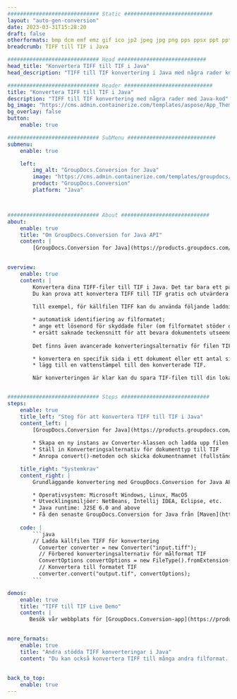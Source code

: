 ```yaml
---
############################# Static ############################
layout: "auto-gen-conversion"
date: 2023-03-31T15:28:20
draft: false
otherformats: bmp dcm emf emz gif ico jp2 jpeg jpg png pps ppsx ppt pptx psb psd svg svgz tga tif tiff webp wmf wmz
breadcrumb: TIFF till TIF i Java

############################# Head ############################
head_title: "Konvertera TIFF till TIF i Java"
head_description: "TIFF till TIF konvertering i Java med några rader kod. Konvertera över 160 filformat med hjälp av GroupDocs dokumentkonverterings-API för Java"

############################# Header ############################
title: "Konvertera TIFF till TIF i Java"
description: "TIFF till TIF konvertering med några rader med Java-kod"
bg_image: "https://cms.admin.containerize.com/templates/aspose/App_Themes/V3/images/bg/header1.png"
bg_overlay: false
button:
    enable: true

############################# SubMenu ############################
submenu:
    enable: true

    left:
        img_alt: "GroupDocs.Conversion for Java"
        image: "https://cms.admin.containerize.com/templates/groupdocs/images/product-logos/90x90-noborder/groupdocs-conversion-java.png"
        product: "GroupDocs.Conversion"
        platform: "Java"



############################# About ############################
about:
    enable: true
    title: "Om GroupDocs.Conversion for Java API"
    content: |
        [GroupDocs.Conversion for Java](https://products.groupdocs.com/conversion/java/) är ett avancerat filformatkonverterings-API för konvertering mellan populära bild- och dokumentformat som Microsoft Office, OpenDocument, PDF, HTML, e-post, CAD. och mycket mer med bara några rader kod. Det inbyggda API:t upptäcker automatiskt formaten för originaldokumenten och erbjuder många alternativ för att anpassa de konverterade dokumenten. Tillsammans med funktionen att extrahera information från ett dokument, stöder den också cachelagring av konverteringsresultaten till den lokala disken som standard. Men alla typer av cachelagring kan stödjas genom att implementera lämpliga gränssnitt - Amazon S3, Dropbox, Google Drive, Windows Azure, Reddis eller andra.
    

overview:
    enable: true
    content: |
        Konvertera dina TIFF-filer till TIF i Java. Det tar bara ett par rader med Java-kod på valfri plattform, som Windows, Linux, macOS.
        Du kan prova att konvertera TIFF till TIF gratis och utvärdera kvaliteten på konverteringsresultaten. Tillsammans med enkla filkonverteringsskript kan du prova mer sofistikerade alternativ för att ladda källfilen TIFF och lagra TIF-utdata. 
        
        Till exempel, för källfilen TIFF kan du använda följande laddningsalternativ:

        * automatisk identifiering av filformatet;
        * ange ett lösenord för skyddade filer (om filformatet stöder det);
        * ersätt saknade teckensnitt för att bevara dokumentets utseende.
        
        Det finns även avancerade konverteringsalternativ för filen TIF:

        * konvertera en specifik sida i ett dokument eller ett antal sidor;
        * lägg till en vattenstämpel till den konverterade TIF.

        När konverteringen är klar kan du spara TIF-filen till din lokala filsökväg eller till tredje parts lagring såsom FTP, Amazon S3, Google Drive, Dropbox etc. Observera - för att konvertera TIFF till TIF behöver du inte installera någon ytterligare programvara, såsom MS Office, Open Office, Adobe Acrobat Reader etc.


############################# Steps ############################
steps:
    enable: true
    title_left: "Steg för att konvertera TIFF till TIF i Java"
    content_left: |
        [GroupDocs.Conversion for Java](https://products.groupdocs.com/conversion/java/) låter utvecklare enkelt konvertera TIFF fil till TIF med några rader kod.
        
        * Skapa en ny instans av Converter-klassen och ladda upp filen TIFF med den fullständiga sökvägen
        * Ställ in Konverteringsalternativ för dokumenttyp till TIF
        * Anropa convert()-metoden och skicka dokumentnamnet (fullständig sökväg) och formatet (TIF) som en parameter

    title_right: "Systemkrav"
    content_right: |
        Grundläggande konvertering med GroupDocs.Conversion for Java API kan göras med bara några rader kod. Våra API:er stöds på alla större plattformar och operativsystem. Innan du kör koden nedan, se till att du har följande förutsättningar installerade på ditt system.

        * Operativsystem: Microsoft Windows, Linux, MacOS
        * Utvecklingsmiljöer: NetBeans, Intellij IDEA, Eclipse, etc.
        * Java runtime: J2SE 6.0 and above
        * Få den senaste GroupDocs.Conversion for Java från [Maven](https://repository.groupdocs.com/webapp/#/artifacts/browse/tree/General/repo/com/groupdocs/groupdocs-conversion)
         
    code: |
        ```java    
        // Ladda källfilen TIFF för konvertering
          Converter converter = new Converter("input.tiff");
          // Förbered konverteringsalternativ för målformat TIF
          ConvertOptions convertOptions = new FileType().fromExtension("tif").getConvertOptions();
          // Konvertera till formatet TIF
          converter.convert("output.tif", convertOptions);
        ```

demos:
    enable: true
    title: "TIFF till TIF Live Demo"
    content: |
       Besök vår webbplats för [GroupDocs.Conversion-app](https://products.groupdocs.app/conversion/family) och försök konvertera TIFF till TIF nu. Den kostnadsfria demon har följande fördelar
          

more_formats:
    enable: true
    title: "Andra stödda TIFF konverteringar i Java"
    content: "Du kan också konvertera TIFF till många andra filformat. Se listan nedan."
       
       
back_to_top:
    enable: true
---
```

